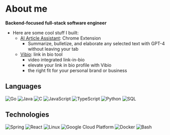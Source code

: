 # About me
**Backend-focused full-stack software engineer**
* Here are some cool stuff I built:
  - [AI Article Assistant](https://chromewebstore.google.com/detail/ai-article-assistant/bhhfcjpcjfoellpajoicfnflaecnmeba): Chrome Extension
    - Summarize, bulletize, and elaborate any selected text with GPT-4 without leaving your tab
  - [Vibio](https://vibio.co): link in bio tool
    - video integrated link-in-bio
    - elevate your link in bio profile with Vibio
    - the right fit for your personal brand or business

## Languages

![Go](https://img.shields.io/badge/-Go-000?&logo=Go&logoColor=007396)
![Java](https://img.shields.io/badge/-Java-000?&logo=Java&logoColor=007396)
![C](https://img.shields.io/badge/-C-000?style=flat&logo=c&logoColor=A8B9CC)
![JavaScript](https://img.shields.io/badge/-JavaScript-000?&logo=javascript)
![TypeScript](https://img.shields.io/badge/-TypeScript-000?&logo=typescript)
![Python](https://img.shields.io/badge/-Python-000?&logo=Python)
![SQL](https://img.shields.io/badge/-SQL-000?&logo=PostgreSQL)


## Technologies

![Spring](https://img.shields.io/badge/-Spring-000?&logo=Spring)
![React](https://img.shields.io/badge/-React-000?&logo=React)
![Linux](https://img.shields.io/badge/-Linux-000?&logo=Linux)
![Google Cloud Platform](https://img.shields.io/badge/-Google%20Cloud%20Platform-000?style=flat&logo=google-cloud&logoColor=blue)
![Docker](https://img.shields.io/badge/-Docker-000?style=flat&logo=docker&logoColor=2496ED)
![Bash](https://img.shields.io/badge/-Bash-000?style=flat&logo=gnu-bash&logoColor=4EAA25)
